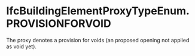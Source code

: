 IfcBuildingElementProxyTypeEnum.PROVISIONFORVOID
================================================
The proxy denotes a provision for voids (an proposed opening not applied as
void yet).


